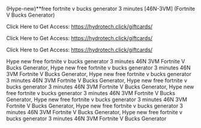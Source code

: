(Hype-new)**free fortnite v bucks generator 3 minutes [46N-3VM] (Fortnite V Bucks Generator)

Click Here to Get Access: https://hydrotech.click/giftcards/

Click Here to Get Access: https://hydrotech.click/giftcards/

Click Here to Get Access: https://hydrotech.click/giftcards/

 Hype new free fortnite v bucks generator 3 minutes 46N 3VM Fortnite V Bucks Generator, Hype new free fortnite v bucks generator 3 minutes 46N 3VM Fortnite V Bucks Generator, Hype new free fortnite v bucks generator 3 minutes 46N 3VM Fortnite V Bucks Generator, Hype new free fortnite v bucks generator 3 minutes 46N 3VM Fortnite V Bucks Generator, Hype new free fortnite v bucks generator 3 minutes 46N 3VM Fortnite V Bucks Generator, Hype new free fortnite v bucks generator 3 minutes 46N 3VM Fortnite V Bucks Generator, Hype new free fortnite v bucks generator 3 minutes 46N 3VM Fortnite V Bucks Generator, Hype new free fortnite v bucks generator 3 minutes 46N 3VM Fortnite V Bucks Generator
